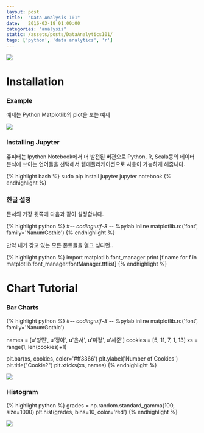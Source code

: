 ```yaml
---
layout: post
title:  "Data Analysis 101"
date:   2016-03-18 01:00:00
categories: "analysis"
static: /assets/posts/DataAnalytics101/
tags: ['python', 'data analytics', 'r']
---
```



<img src="{{ page.static }}analytics.jpg" class="img-responsive img-rounded">

# Installation

### Example

예제는 Python Matplotlib의 plot을 보는 예제

<img src="{{ page.static }}pylab.png" class="img-responsive img-rounded">

### Installing Jupyter

쥬피터는 Ipython Notebook에서 더 발전된 버젼으로 Python, R, Scala등의 데이터 분석에 쓰이는 언어들을 선택해서 웹애플리케이션으로
사용이 가능하게 해줍니다.

{% highlight bash %}
sudo pip install jupyter
jupyter notebook
{% endhighlight %}

### 한글 설정

문서의 가장 윗쪽에 다음과 같이 설정합니다.

{% highlight python %}
#-*- coding:utf-8 -*-
%pylab inline
matplotlib.rc('font', family='NanumGothic')
{% endhighlight %}

만약 내가 갖고 있는 모든 폰트들을 열고 싶다면..

{% highlight python %}
import matplotlib.font_manager
print [f.name for f in matplotlib.font_manager.fontManager.ttflist]
{% endhighlight %}



# Chart Tutorial

### Bar Charts

{% highlight python %}
#-*- coding:utf-8 -*-
%pylab inline
matplotlib.rc('font', family='NanumGothic')

names = [u'창민', u'정아', u'윤서', u'미정', u'세준']
cookies = [5, 11, 7, 1, 13]
xs = range(1, len(cookies)+1)

plt.bar(xs, cookies, color='#ff3366')
plt.ylabel('Number of Cookies')
plt.title("Cookie?")
plt.xticks(xs, names)
{% endhighlight %}

<img src="{{ page.static }}barchart.png" class="img-responsive img-rounded">

### Histogram

{% highlight python %}
grades = np.random.standard_gamma(100, size=1000)
plt.hist(grades, bins=10, color='red')
{% endhighlight %}

<img src="{{ page.static }}histogram.png" class="img-responsive img-rounded">